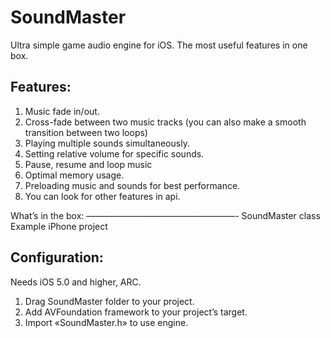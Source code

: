 SoundMaster
===========
 
Ultra simple game audio engine for iOS. The most useful features in one box. 

Features:
--------
1. Music fade in/out.
2. Cross-fade between two music tracks (you can also make a smooth transition between two loops)
3. Playing multiple sounds simultaneously.
4. Setting relative volume for specific sounds.
5. Pause, resume and loop music
6. Optimal memory usage.
7. Preloading music and sounds for best performance.
8. You can look for other features in api.

What’s in the box:
—————————————————-
SoundMaster class
Example iPhone project

Configuration:
--------------
Needs iOS 5.0 and higher, ARC.
1. Drag SoundMaster folder to your project.
2. Add AVFoundation framework to your project’s target.
3. Import «SoundMaster.h» to use engine.
